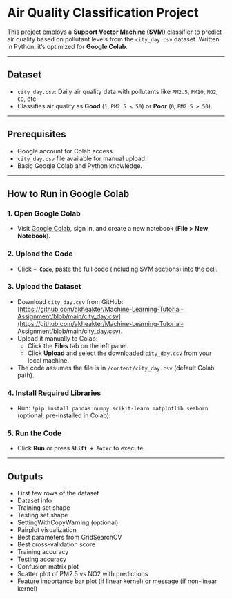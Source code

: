 # Air Quality Classification Project

This project employs a **Support Vector Machine (SVM)** classifier to predict air quality based on pollutant levels from the `city_day.csv` dataset. Written in Python, it’s optimized for **Google Colab**.

---

## Dataset

- `city_day.csv`: Daily air quality data with pollutants like `PM2.5`, `PM10`, `NO2`, `CO`, etc.
- Classifies air quality as **Good** (`1`, `PM2.5 ≤ 50`) or **Poor** (`0`, `PM2.5 > 50`).

---

## Prerequisites

- Google account for Colab access.
- `city_day.csv` file available for manual upload.
- Basic Google Colab and Python knowledge.

---

## How to Run in Google Colab

### 1. Open Google Colab
- Visit [Google Colab](https://colab.research.google.com/), sign in, and create a new notebook (**File > New Notebook**).

### 2. Upload the Code
- Click **`+ Code`**, paste the full code (including SVM sections) into the cell.

### 3. Upload the Dataset
- Download `city_day.csv` from GitHub: [https://github.com/akheakter/Machine-Learning-Tutorial-Assignment/blob/main/city_day.csv](https://github.com/akheakter/Machine-Learning-Tutorial-Assignment/blob/main/city_day.csv).
- Upload it manually to Colab:
  - Click the **Files** tab on the left panel.
  - Click **Upload** and select the downloaded `city_day.csv` from your local machine.
- The code assumes the file is in `/content/city_day.csv` (default Colab path).

### 4. Install Required Libraries
- Run: `!pip install pandas numpy scikit-learn matplotlib seaborn` (optional, pre-installed in Colab).

### 5. Run the Code
- Click **Run** or press **`Shift + Enter`** to execute.

---

## Outputs

- First few rows of the dataset
- Dataset info
- Training set shape
- Testing set shape
- SettingWithCopyWarning (optional)
- Pairplot visualization
- Best parameters from GridSearchCV
- Best cross-validation score
- Training accuracy
- Testing accuracy
- Confusion matrix plot
- Scatter plot of PM2.5 vs NO2 with predictions
- Feature importance bar plot (if linear kernel) or message (if non-linear kernel)
